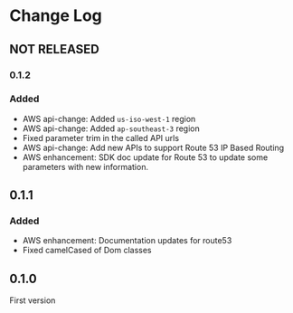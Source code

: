 # Change Log

## NOT RELEASED

### 0.1.2

### Added

- AWS api-change: Added `us-iso-west-1` region
- AWS api-change: Added `ap-southeast-3` region
- Fixed parameter trim in the called API urls
- AWS api-change: Add new APIs to support Route 53 IP Based Routing
- AWS enhancement: SDK doc update for Route 53 to update some parameters with new information.

## 0.1.1

### Added

- AWS enhancement: Documentation updates for route53
- Fixed camelCased of Dom classes

## 0.1.0

First version
